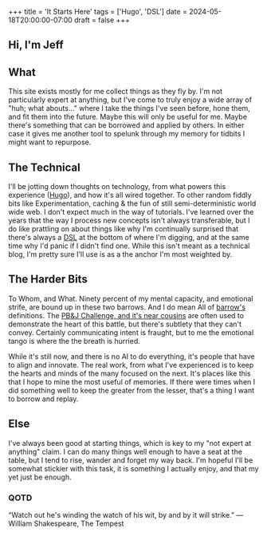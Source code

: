 +++
title = 'It Starts Here'
tags = ['Hugo', 'DSL']
date = 2024-05-18T20:00:00-07:00
draft = false
+++
## Hi, I'm Jeff

## What
This site exists mostly for me collect things as they fly by. I'm not particularly expert at anything, but I've come to truly enjoy a wide array of "huh; what abouts..." where I take the things I've seen before, hone them, and fit them into the future. Maybe this will only be useful for me. Maybe there's something that can be borrowed and applied by others. In either case it gives me another tool to spelunk through my memory for tidbits I might want to repurpose.

## The Technical
I'll be jotting down thoughts on technology, from what powers this experience ([Hugo](https://gohugo.io)), and how it's all wired together. To other random fiddly bits like Experimentation, caching & the fun of still semi-deterministic world wide web. I don't expect much in the way of tutorials. I've learned over the years that the way I process new concepts isn't always transferable, but I do like prattling on about things like why I'm continually surprised that there's always a [DSL](https://martinfowler.com/dsl.html) at the bottom of where I'm digging, and at the same time why I'd panic if I didn't find one. While this isn't meant as a technical blog, I'm pretty sure I'll use is as a the anchor I'm most weighted by.

## The Harder Bits
To Whom, and What. Ninety percent of my mental capacity, and emotional strife, are bound up in these two barrows. And I do mean All of [barrow's](https://www.merriam-webster.com/dictionary/barrow) definitions. The [PB&J Challenge, and it's near cousins](https://www.reddit.com/r/CSEducation/comments/wly2pw/alternative_to_the_make_a_peanut_butter_jelly/) are often used to demonstrate the heart of this battle, but there's subtlety that they can't convey. Certainly communicating intent is fraught, but to me the emotional tango is where the the breath is hurried. 

While it's still now, and there is no AI to do everything, it's people that have to align and innovate. The real work, from what I've experienced is to keep the hearts and minds of the many focused on the next. It's places like this that I hope to mine the most useful of memories. If there were times when I did something well to keep the greater from the lesser, that's a thing I want to borrow and replay.

## Else
I've always been good at starting things, which is key to my "not expert at anything" claim. I can do many things well enough to have a seat at the table, but I tend to rise, wander and forget my way back. I'm hopeful I'll be somewhat stickier with this task, it is something I actually enjoy, and that my yet just be enough.


### QOTD
“Watch out he's winding the watch of his wit, by and by it will strike.”
― William Shakespeare, The Tempest
